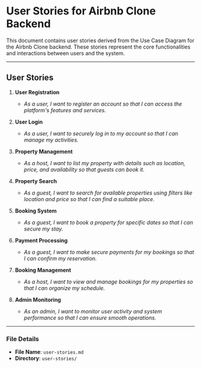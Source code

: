 # User Stories for Airbnb Clone Backend

This document contains user stories derived from the Use Case Diagram for the Airbnb Clone backend. These stories represent the core functionalities and interactions between users and the system.

---

## User Stories

1. **User Registration**  
   - *As a user, I want to register an account so that I can access the platform's features and services.*

2. **User Login**  
   - *As a user, I want to securely log in to my account so that I can manage my activities.*

3. **Property Management**  
   - *As a host, I want to list my property with details such as location, price, and availability so that guests can book it.*

4. **Property Search**  
   - *As a guest, I want to search for available properties using filters like location and price so that I can find a suitable place.*

5. **Booking System**  
   - *As a guest, I want to book a property for specific dates so that I can secure my stay.*

6. **Payment Processing**  
   - *As a guest, I want to make secure payments for my bookings so that I can confirm my reservation.*

7. **Booking Management**  
   - *As a host, I want to view and manage bookings for my properties so that I can organize my schedule.*

8. **Admin Monitoring**  
   - *As an admin, I want to monitor user activity and system performance so that I can ensure smooth operations.*

---

### File Details
- **File Name**: `user-stories.md`
- **Directory**: `user-stories/`

